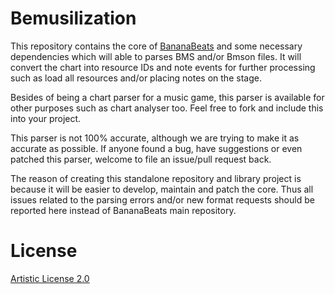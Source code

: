Bemusilization
==============

This repository contains the core of [BananaBeats](https://github.com/JLChnToZ/BMP-U) and some necessary dependencies which will able to parses BMS and/or Bmson files. It will convert the chart into resource IDs and note events for further processing such as load all resources and/or placing notes on the stage.

Besides of being a chart parser for a music game, this parser is available for other purposes such as chart analyser too. Feel free to fork and include this into your project.

This parser is not 100% accurate, although we are trying to make it as accurate as possible. If anyone found a bug, have suggestions or even patched this parser, welcome to file an issue/pull request back.

The reason of creating this standalone repository and library project is because it will be easier to develop, maintain and patch the core. Thus all issues related to the parsing errors and/or new format requests should be reported here instead of BananaBeats main repository.

License
=======

[Artistic License 2.0](LICENSE)